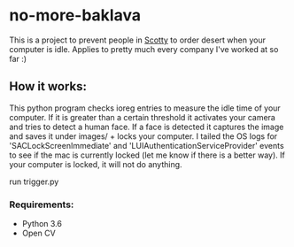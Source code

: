 # no-more-baklava
This is a project to prevent people in [Scotty](https://www.scotty.app) to order desert when your computer is idle. Applies to pretty much every company I've worked at so far :)

## How it works:
This python program checks ioreg entries to measure the idle time of your computer. If it is greater than a certain threshold it activates your camera and tries to detect a human face.
If a face is detected it captures the image and saves it under images/ + locks your computer. I tailed the OS logs for 'SACLockScreenImmediate' and 'LUIAuthenticationServiceProvider' events to see if the mac is currently locked (let me know if there is a better way). If your computer is locked, it will not do anything.

run trigger.py

### Requirements:
- Python 3.6
- Open CV




